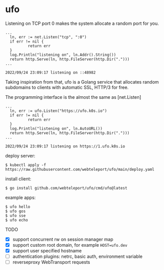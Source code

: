 # ufo

Listening on TCP port 0 makes the system allocate a random port for you.

```
...
  ln, err := net.Listen("tcp", ":0")
  if err != nil {
          return err
  }
  log.Println("listening on", ln.Addr().String())
  return http.Serve(ln, http.FileServer(http.Dir(".")))
...

2022/09/24 23:09:17 listening on ::48982
```

Taking inspiration from that, ufo is a Golang service that allocates random
subdomains to clients with automatic SSL, HTTP/3 for free.

The programming interface is the almost the same as [net.Listen]

```
...
  ln, err := ufo.Listen("https://ufo.k0s.io")
  if err != nil {
          return err
  }
  log.Println("listening on", ln.AutoURL())
  return http.Serve(ln, http.FileServer(http.Dir(".")))
...

2022/09/24 23:09:17 listening on https://1.ufo.k0s.io
```

deploy server:

```
$ kubectl apply -f https://raw.githubusercontent.com/webteleport/ufo/main/deploy.yaml
```

install client:

```
$ go install github.com/webteleport/ufo/cmd/ufo@latest
```

example apps:

```
$ ufo hello
$ ufo gos
$ ufo sse
$ ufo echo
```

TODO

- [x] support concurrent rw on session manager map
- [x] support custom root domain, for example `HOST=ufo.dev`
- [x] support user specified hostname
- [ ] authentication plugins: netrc, basic auth, environment variable
- [ ] reverseproxy WebTransport requests
